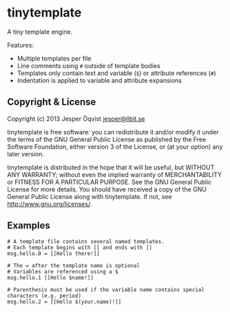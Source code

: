 tinytemplate
============

A tiny template engine.

Features:

* Multiple templates per file
* Line comments using `#` outside of template bodies
* Templates only contain text and variable (`$`) or attribute references (`#`)
* Indentation is applied to variable and attribute expansions

Copyright & License
-------------------

Copyright (c) 2013 Jesper Öqvist <jesper@llbit.se>

tinytemplate is free software: you can redistribute it and/or modify
it under the terms of the GNU General Public License as published by
the Free Software Foundation, either version 3 of the License, or
(at your option) any later version.

tinytemplate is distributed in the hope that it will be useful,
but WITHOUT ANY WARRANTY; without even the implied warranty of
MERCHANTABILITY or FITNESS FOR A PARTICULAR PURPOSE.  See the
GNU General Public License for more details.
You should have received a copy of the GNU General Public License
along with tinytemplate.  If not, see <http://www.gnu.org/licenses/>.

Examples
--------

    # A template file contains several named templates.
    # Each template begins with [[ and ends with ]]
    msg.hello.0 = [[Hello there!]]
    
    # The = after the template name is optional
    # Variables are referenced using a $
    msg.hello.1 [[Hello $name!]]
    
    # Parenthesis must be used if the variable name contains special characters (e.g. period)
    msg.hello.2 = [[Hello $(your.name)!]]
